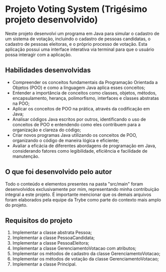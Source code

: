 # Projeto Voting System (Trigésimo projeto desenvolvido)

Neste projeto desenvolvi um programa em Java para simular o cadastro de um sistema de votação, incluindo o cadastro de pessoas candidatas, o cadastro de pessoas eleitoras, e o próprio processo de votação. Esta aplicação possui uma interface interativa via terminal para que o usuário possa interagir com a aplicação.

## Habilidades desenvolvidas

- Compreender os conceitos fundamentais da Programação Orientada a Objetos (POO) e como a linguagem Java aplica esses conceitos;
- Entender a importância de conceitos como classes, objetos, métodos, encapsulamento, herança, polimorfismo, interfaces e classes abstratas na POO;
- Aplicar os conceitos de POO na prática, através da codificação em Java;
- Analisar códigos Java escritos por outros, identificando o uso de conceitos de POO e entendendo como eles contribuem para a organização e clareza do código;
- Criar novos programas Java utilizando os conceitos de POO, organizando o código de maneira lógica e eficiente;
- Avaliar a eficácia de diferentes abordagens de programação em Java, considerando fatores como legibilidade, eficiência e facilidade de manutenção.

## O que foi desenvolvido pelo autor

Todo o conteúdo e elementos presentes na pasta "src/main" foram desenvolvidos exclusivamente por mim, representando minha contribuição integral a este projeto. É importante mencionar que os demais arquivos foram elaborados pela equipe da Trybe como parte do contexto mais amplo do projeto.

## Requisitos do projeto

1. Implementar a classe abstrata Pessoa;
2. Implementar a classe PessoaCandidata;
3. Implementar a classe PessoaEleitora;
4. Implementar a classe GerenciamentoVotacao com atributos;
5. Implementar os métodos de cadastro da classe GerenciamentoVotacao;
6. Implementar os métodos de votação da classe GerenciamentoVotacao;
7. Implementar a classe Principal.